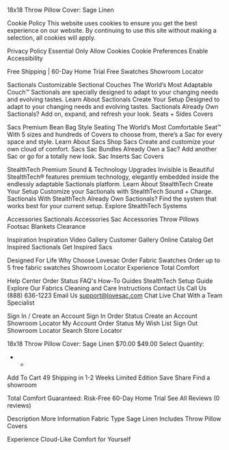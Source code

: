 18x18 Throw Pillow Cover: Sage Linen

Cookie Policy
This website uses cookies to ensure you get the best experience on our website. By continuing to use this site without making a selection, all cookies will apply.

Privacy Policy
Essential Only
Allow Cookies
Cookie Preferences
Enable Accessibility

Free Shipping | 60-Day Home Trial
Free Swatches
Showroom Locator

Sactionals
Customizable Sectional Couches
The World’s Most Adaptable Couch™
Sactionals are specially designed to adapt to your changing needs and evolving tastes.
Learn About Sactionals
Create Your Setup
Designed to adapt to your changing needs and evolving tastes.
Sactionals
Already Own Sactionals?
Add on, expand, and refresh your look.
Seats + Sides
Covers

Sacs
Premium Bean Bag Style Seating
The World’s Most Comfortable Seat™
With 5 sizes and hundreds of Covers to choose from, there’s a Sac for every space and style.
Learn About Sacs
Shop Sacs
Create and customize your own cloud of comfort.
Sacs
Sac Bundles
Already Own a Sac?
Add another Sac or go for a totally new look.
Sac Inserts
Sac Covers

StealthTech
Premium Sound & Technology Upgrades
Invisible is Beautiful
StealthTech® features premium technology, elegantly embedded inside the endlessly adaptable Sactionals platform.
Learn About StealthTech
Create Your Setup
Customize your Sactionals with StealthTech Sound + Charge.
Sactionals With StealthTech
Already Own Sactionals?
Find the system that works best for your current setup.
Explore StealthTech Systems

Accessories
Sactionals Accessories
Sac Accessories
Throw Pillows
Footsac Blankets
Clearance

Inspiration
Inspiration Video Gallery
Customer Gallery
Online Catalog
Get Inspired
Sactionals
Get Inspired
Sacs

Designed For Life
Why Choose Lovesac
Order Fabric Swatches
Order up to 5 free fabric swatches
Showroom Locator
Experience Total Comfort

Help Center
Order Status
FAQ's
How-To Guides
StealthTech Setup Guide
Explore Our Fabrics
Cleaning and Care Instructions
Contact Us
Call Us (888) 636-1223
Email Us support@lovesac.com
Chat
Live Chat With a Team Specialist

Sign In / Create an Account
Sign In
Order Status
Create an Account
Showroom Locator
My Account
Order Status
My Wish List
Sign Out
Showroom Locator
Search Store Locator

18x18 Throw Pillow Cover: Sage Linen
$70.00
$49.00
Select Quantity:
- +
Add To Cart
49
Shipping in 1-2 Weeks
Limited Edition
Save
Share
Find a showroom

Total Comfort Guaranteed: Risk-Free 60-Day Home Trial
See All Reviews (0 reviews)

Description
More Information
Fabric Type
Sage Linen
Includes
Throw Pillow Covers

Experience Cloud-Like Comfort for Yourself